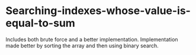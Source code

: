 # Searching-indexes-whose-value-is-equal-to-sum
Includes both brute force and a better implementation. Implementation made better by sorting the array and then using binary search.
